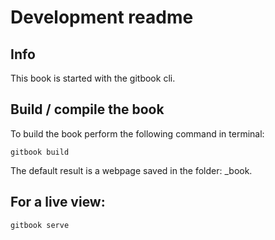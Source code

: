 # Development readme

## Info
This book is started with the gitbook cli.


## Build / compile the book
To build the book perform the following command in terminal:

```
gitbook build
```
The default result is a webpage saved in the folder: _book.



## For a live view:
```
gitbook serve
```
